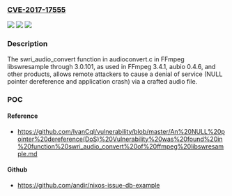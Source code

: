 ### [CVE-2017-17555](https://cve.mitre.org/cgi-bin/cvename.cgi?name=CVE-2017-17555)
![](https://img.shields.io/static/v1?label=Product&message=n%2Fa&color=blue)
![](https://img.shields.io/static/v1?label=Version&message=n%2Fa%20&color=brightgreen)
![](https://img.shields.io/static/v1?label=Vulnerability&message=n%2Fa&color=brightgreen)

### Description

The swri_audio_convert function in audioconvert.c in FFmpeg libswresample through 3.0.101, as used in FFmpeg 3.4.1, aubio 0.4.6, and other products, allows remote attackers to cause a denial of service (NULL pointer dereference and application crash) via a crafted audio file.

### POC

#### Reference
- https://github.com/IvanCql/vulnerability/blob/master/An%20NULL%20pointer%20dereference(DoS)%20Vulnerability%20was%20found%20in%20function%20swri_audio_convert%20of%20ffmpeg%20libswresample.md

#### Github
- https://github.com/andir/nixos-issue-db-example

